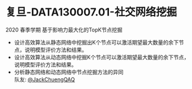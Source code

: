# 复旦-DATA130007.01-社交网络挖掘  
2020 春季学期  基于影响力最大化的TopK节点挖掘  
+ 设计高效算法从静态网络中挖掘出K个节点可以激活期望最大数量的余下节点，说明模型评价方法和结果。
+ 设计高效算法从动态网络中挖掘K个节点可以激活期望最大数量的余下节点，说明模型评价方法和结果。
+ 分析静态网络和动态网络中节点挖掘方法的异同  
队友: [@JackChuengQAQ](https://github.com/JackChuengQAQ)
